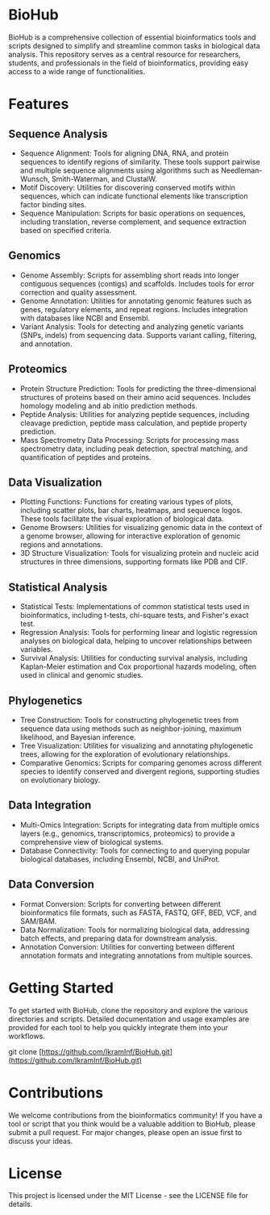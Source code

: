 # BioHub
BioHub is a comprehensive collection of essential bioinformatics tools and scripts designed to simplify and streamline common tasks in biological data analysis. This repository serves as a central resource for researchers, students, and professionals in the field of bioinformatics, providing easy access to a wide range of functionalities.

# Features

## Sequence Analysis
* Sequence Alignment: Tools for aligning DNA, RNA, and protein sequences to identify regions of similarity. These tools support pairwise and multiple sequence alignments using algorithms such as Needleman-Wunsch, Smith-Waterman, and ClustalW.
* Motif Discovery: Utilities for discovering conserved motifs within sequences, which can indicate functional elements like transcription factor binding sites.
* Sequence Manipulation: Scripts for basic operations on sequences, including translation, reverse complement, and sequence extraction based on specified criteria.

## Genomics
* Genome Assembly: Scripts for assembling short reads into longer contiguous sequences (contigs) and scaffolds. Includes tools for error correction and quality assessment.
* Genome Annotation: Utilities for annotating genomic features such as genes, regulatory elements, and repeat regions. Includes integration with databases like NCBI and Ensembl.
* Variant Analysis: Tools for detecting and analyzing genetic variants (SNPs, indels) from sequencing data. Supports variant calling, filtering, and annotation.

## Proteomics
* Protein Structure Prediction: Tools for predicting the three-dimensional structures of proteins based on their amino acid sequences. Includes homology modeling and ab initio prediction methods.
* Peptide Analysis: Utilities for analyzing peptide sequences, including cleavage prediction, peptide mass calculation, and peptide property prediction.
* Mass Spectrometry Data Processing: Scripts for processing mass spectrometry data, including peak detection, spectral matching, and quantification of peptides and proteins.

## Data Visualization
* Plotting Functions: Functions for creating various types of plots, including scatter plots, bar charts, heatmaps, and sequence logos. These tools facilitate the visual exploration of biological data.
* Genome Browsers: Utilities for visualizing genomic data in the context of a genome browser, allowing for interactive exploration of genomic regions and annotations.
* 3D Structure Visualization: Tools for visualizing protein and nucleic acid structures in three dimensions, supporting formats like PDB and CIF.

## Statistical Analysis
* Statistical Tests: Implementations of common statistical tests used in bioinformatics, including t-tests, chi-square tests, and Fisher's exact test.
* Regression Analysis: Tools for performing linear and logistic regression analyses on biological data, helping to uncover relationships between variables.
* Survival Analysis: Utilities for conducting survival analysis, including Kaplan-Meier estimation and Cox proportional hazards modeling, often used in clinical and genomic studies.

## Phylogenetics
* Tree Construction: Tools for constructing phylogenetic trees from sequence data using methods such as neighbor-joining, maximum likelihood, and Bayesian inference.
* Tree Visualization: Utilities for visualizing and annotating phylogenetic trees, allowing for the exploration of evolutionary relationships.
* Comparative Genomics: Scripts for comparing genomes across different species to identify conserved and divergent regions, supporting studies on evolutionary biology.

## Data Integration
* Multi-Omics Integration: Scripts for integrating data from multiple omics layers (e.g., genomics, transcriptomics, proteomics) to provide a comprehensive view of biological systems.
* Database Connectivity: Tools for connecting to and querying popular biological databases, including Ensembl, NCBI, and UniProt.

## Data Conversion
* Format Conversion: Scripts for converting between different bioinformatics file formats, such as FASTA, FASTQ, GFF, BED, VCF, and SAM/BAM.
* Data Normalization: Tools for normalizing biological data, addressing batch effects, and preparing data for downstream analysis.
* Annotation Conversion: Utilities for converting between different annotation formats and integrating annotations from multiple sources.

# Getting Started
To get started with BioHub, clone the repository and explore the various directories and scripts. Detailed documentation and usage examples are provided for each tool to help you quickly integrate them into your workflows.

git clone [https://github.com/IkramInf/BioHub.git](https://github.com/IkramInf/BioHub.git)

# Contributions
We welcome contributions from the bioinformatics community! If you have a tool or script that you think would be a valuable addition to BioHub, please submit a pull request. For major changes, please open an issue first to discuss your ideas.

# License
This project is licensed under the MIT License - see the LICENSE file for details.

